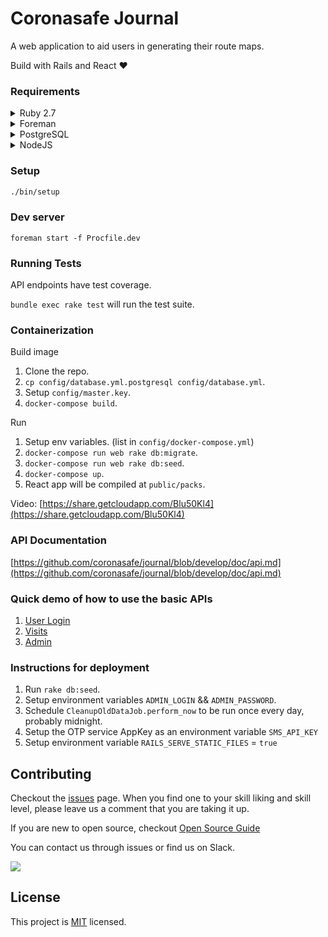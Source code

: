 # Coronasafe Journal

A web application to aid users in generating their route maps.

Build with Rails and React ❤️

### Requirements

<details>
  <summary>Ruby 2.7</summary>
  We recommend a managing tool like <a href="https://github.com/rbenv/rbenv">rbenv</a> to install Ruby. After installing `rbenv`, you can run `rbenv install` from this repository root to install compatible ruby version.
</details>

<details>
  <summary>Foreman</summary>
  Foreman is a task runner used in the Ruby ecosystem. After installing Ruby you can install it with `gem install foreman`
</details>

<details>
  <summary>PostgreSQL</summary>
  We use PostgreSQL for the database. Checkout <pre>config/database.yml.postgresql</pre> for default keys in use. 
  If you are on Mac, you can install Postgres with `brew install postgres`
</details>

<details>
  <summary>NodeJS</summary>
  We recommend using a version manager such as <a href="https://github.com/nvm-sh/nvm">NVM</a>. After install NVM, you can use any Node version higher than 12 to run the application. 
  <pre>nvm install 12</pre>
</details>

### Setup

```bash
./bin/setup
```

### Dev server

```
foreman start -f Procfile.dev
```

### Running Tests

API endpoints have test coverage.

`bundle exec rake test` will run the test suite.

### Containerization

Build image

1. Clone the repo.
2. `cp config/database.yml.postgresql config/database.yml`.
3. Setup `config/master.key`.
4. `docker-compose build`.

Run

1. Setup env variables. (list in `config/docker-compose.yml`)
2. `docker-compose run web rake db:migrate`.
3. `docker-compose run web rake db:seed`.
4. `docker-compose up`.
5. React app will be compiled at `public/packs`.

Video: [https://share.getcloudapp.com/Blu50Kl4](https://share.getcloudapp.com/Blu50Kl4)

### API Documentation

[https://github.com/coronasafe/journal/blob/develop/doc/api.md](https://github.com/coronasafe/journal/blob/develop/doc/api.md)

### Quick demo of how to use the basic APIs

1. [User Login](https://share.getcloudapp.com/8Lu7O4AR)
2. [Visits](https://share.getcloudapp.com/DOuA0W0Y)
3. [Admin](https://share.getcloudapp.com/geuwNk9P)

### Instructions for deployment

1. Run `rake db:seed`. 
2. Setup environment variables `ADMIN_LOGIN` && `ADMIN_PASSWORD`.
3. Schedule `CleanupOldDataJob.perform_now` to be run once every day, probably midnight.
4. Setup the OTP service AppKey as an environment variable `SMS_API_KEY`
5. Setup environment variable `RAILS_SERVE_STATIC_FILES` = `true`

## Contributing

Checkout the [issues](https://github.com/coronasafe/journal/issues) page. When you find one to your skill liking and skill level, please leave us a comment that you are taking it up. 

If you are new to open source, checkout [Open Source Guide](https://opensource.guide/how-to-contribute/)

You can contact us through issues or find us on Slack.

<a href="http://slack.coronasafe.in/">
  <img src="https://i.imgur.com/V7jxjak.png">
</a>

## License

This project is [MIT](https://github.com/coronasafe/journal/blob/master/LICENSE) licensed.
